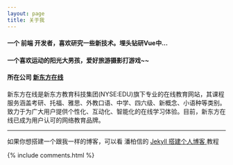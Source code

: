 ```yaml
---
layout: page
title: 关于我 
---
```


#### 一个 前端 开发者，喜欢研究一些新技术。埋头钻研Vue中...

#### 一个喜欢运动的阳光大男孩，爱好旅游摄影打游戏~~

#### 所在公司 <a target="_blank" href="http://www.koolearn.com/"> 新东方在线 </a>
新东方在线是新东方教育科技集团(NYSE:EDU)旗下专业的在线教育网站，其课程服务涵盖考研、托福、雅思、外教口语、中学、四六级、新概念、小语种等类别。致力于为广大用户提供个性化、互动化、智能化的在线学习体验。目前，新东方在线已成为用户认可的网络教育品牌。
<p>


<hr>

如果你想搭建一个跟我一样的博客，可以看 潘柏信的
<a href="/2016/10/jekyll_tutorials1/"> Jekyll 搭建个人博客 </a>
教程


<p>



{% include comments.html %}



